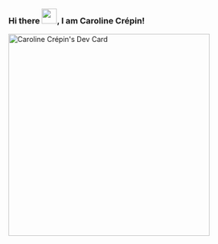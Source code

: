 ### Hi there <img src="https://raw.githubusercontent.com/MartinHeinz/MartinHeinz/master/wave.gif" width="30px">, I am Caroline Crépin!

<!--
**Carolinecrepin/Carolinecrepin** is a ✨ _special_ ✨ repository because its `README.md` (this file) appears on your GitHub profile.

Here are some ideas to get you started:

- 🔭 I’m currently working on ...
- 🌱 I’m currently learning ...
- 👯 I’m looking to collaborate on ...
- 🤔 I’m looking for help with ...
- 💬 Ask me about ...
- 📫 How to reach me: ...
- 😄 Pronouns: ...
- ⚡ Fun fact: ...
-->

<a href="https://app.daily.dev/Caroline_crepin"><img src="https://api.daily.dev/devcards/b97f49c1d9f944bdb025ea338aaae401.png?r=4al" width="400" alt="Caroline Crépin's Dev Card"/></a>


